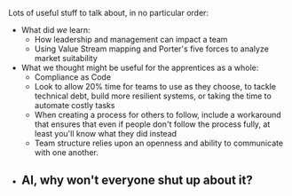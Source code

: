 
Lots of useful stuff to talk about, in no particular order:
- What did *we* learn:
	- How leadership and management can impact a team
	- Using Value Stream mapping and Porter's five forces to analyze market suitability
- What we thought might be useful for the apprentices as a whole:
	- Compliance as Code
	- Look to allow 20% time for teams to use as they choose, to tackle technical debt, build more resilient systems, or taking the time to automate costly tasks
	- When creating a process for others to follow, include a workaround that ensures that even if people don't follow the process fully, at least you'll know what they did instead
	- Team structure relies upon an openness and ability to communicate with one another. 
- AI, why won't everyone shut up about it?
	- 